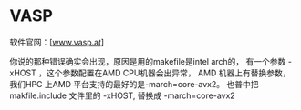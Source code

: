 # VASP

软件官网：[www.vasp.at]

你说的那种错误确实会出现，原因是用的makefile是intel arch的， 有一个参数 -xHOST ，这个参数配置在AMD CPU机器会出异常， AMD 机器上有替换参数，我们HPC 上AMD 平台支持的最好的是-march=core-avx2。  也普中把makfile.include 文件里的 -xHOST, 替换成 -march=core-avx2
